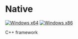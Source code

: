# Native

[![Windows x64](https://github.com/MartinKuschnik/Native/actions/workflows/windows-x64.yml/badge.svg)](https://github.com/MartinKuschnik/Native/actions/workflows/windows-x64.yml)
[![Windows x86](https://github.com/MartinKuschnik/Native/actions/workflows/windows-x86.yml/badge.svg)](https://github.com/MartinKuschnik/Native/actions/workflows/windows-x86.yml)

C++ framework

